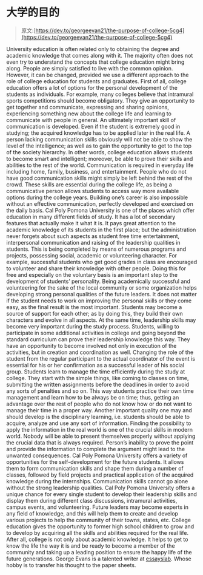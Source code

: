# 大学的目的

> 原文:[https://dev.to/georgeevan21/the-purpose-of-college-5cg4](https://dev.to/georgeevan21/the-purpose-of-college-5cg4)

University education is often related only to obtaining the degree and academic knowledge that comes along with it. The majority often does not even try to understand the concepts that college education might bring along. People are simply satisfied to live with the common opinion. However, it can be changed, provided we use a different approach to the role of college education for students and graduates.
First of all, college education offers a lot of options for the personal development of the students as individuals. For example, many colleges believe that intramural sports competitions should become obligatory. They give an opportunity to get together and communicate, expressing and sharing opinions, experiencing something new about the college life and learning to communicate with people in general. An ultimately important skill of communication is developed. Even if the student is extremely good in studying; the acquired knowledge has to be applied later in the real life. A person lacking communication skills obviously will not be able to show the level of the intelligence; as well as to gain the opportunity to get to the top of the society hierarchy. In other words, college education allows students to become smart and intelligent; moreover, be able to prove their skills and abilities to the rest of the world. Communication is required in everyday life including home, family, business, and entertainment. People who do not have good communication skills might simply be left behind the rest of the crowd. These skills are essential during the college life, as being a communicative person allows students to access way more available options during the college years. Building one’s career is also impossible without an effective communication, perfectly developed and exercised on the daily basis.
Cal Poly Pomona University is one of the places which offer education in many different fields of study. It has a lot of secondary features that actually make it what it is. It pays great attention to the academic knowledge of its students in the first place; but the administration never forgets about such aspects as student free time entertainment, interpersonal communication and raising of the leadership qualities in students. This is being completed by means of numerous programs and projects, possessing social, academic or volunteering character. For example, successful students who get good grades in class are encouraged to volunteer and share their knowledge with other people. Doing this for free and especially on the voluntary basis is an important step to the development of students’ personality. Being academically successful and volunteering for the sake of the local community or some organization helps developing strong personal qualities of the future leaders. It does not matter if the student needs to work on improving the personal skills or they come easy, as the final result is the most important. Students may become a source of support for each other; as by doing this, they build their own characters and evolve in all aspects. At the same time, leadership skills may become very important during the study process. Students, willing to participate in some additional activities in college and going beyond the standard curriculum can prove their leadership knowledge this way. They have an opportunity to become involved not only in execution of the activities, but in creation and coordination as well. Changing the role of the student from the regular participant to the actual coordinator of the event is essential for his or her confirmation as a successful leader of his social group.
Students learn to manage the time efficiently during the study at college. They start with the simple things, like coming to classes on time, submitting the written assignments before the deadlines in order to avoid any sorts of penalties and so on. This way students practice their own time management and learn how to be always be on time; thus, getting an advantage over the rest of people who do not know how or do not want to manage their time in a proper way. Another important quality one may and should develop is the disciplinary learning, i.e. students should be able to acquire, analyze and use any sort of information. Finding the possibility to apply the information in the real world is one of the crucial skills in modern world. Nobody will be able to present themselves properly without applying the crucial data that is always required. Person’s inability to prove the point and provide the information to complete the argument might lead to the unwanted consequences.
Cal Poly Pomona University offers a variety of opportunities for the self-development for the future students. It allows them to form communication skills and shape them during a number of classes, followed by field projects and practical application of the acquired knowledge during the internships. Communication skills cannot go alone without the strong leadership qualities. Cal Poly Pomona University offers a unique chance for every single student to develop their leadership skills and display them during different class discussions, intramural activities, campus events, and volunteering. Future leaders may become experts in any field of knowledge, and this will help them to create and develop various projects to help the community of their towns, states, etc.
College education gives the opportunity to former high school children to grow and to develop by acquiring all the skills and abilities required for the real life. After all, college is not only about academic knowledge. It helps to get to know the life the way it is and be ready to become a member of the community and taking up a leading position to ensure the happy life of the future generations.
George Evans is a talented writer at [essayslab](https://essayslab.com/). Whose hobby is to transfer his thought to the paper sheets.